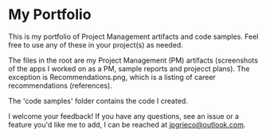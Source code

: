 # My Portfolio
This is my portfolio of Project Management artifacts and code samples. Feel free to use
any of these in your project(s) as needed. 

The files in the root are my Project Management (PM) artifacts (screenshots of the apps I
worked on as a PM, sample reports and projecct plans). The exception is Recommendations.png, 
which is a listing of career recommendations (references).  

The 'code samples' folder contains the code I created. 

I welcome your feedback! If you have any questions, see an issue or a feature you'd 
like me to add, I can be reached at jpgrieco@outlook.com. 


